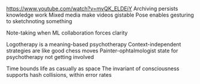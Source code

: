https://www.youtube.com/watch?v=mvQK_ELDEiY
Archiving persists knowledge work
Mixed media make videos gistable
Pose enables gesturing to sketchnoting something

Note-taking when ML collaboration forces clarity

Logotherapy is a meaning-based psychotherapy 
Context-independent strategies are like good chess moves
Painter-ophtalmologist state for psychotherapy not getting involved

Time bounds life as casually as space
The invariant of consciousness supports hash collisions, within error rates
